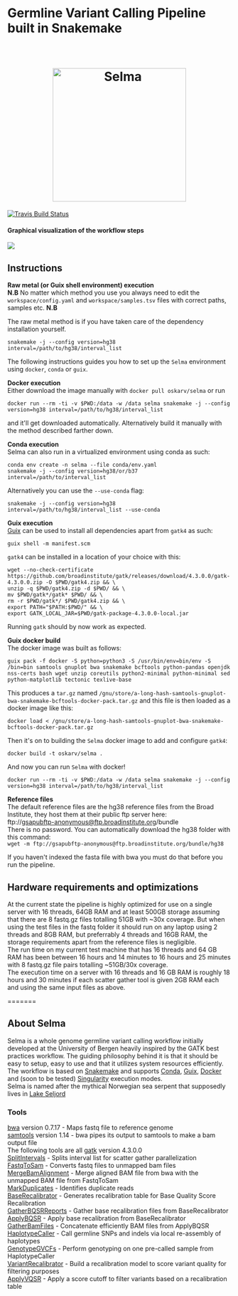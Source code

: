 # Germline Variant Calling Pipeline built in Snakemake  

<h1 align="center">
  <br>
  <a href="https://github.com/oskarvid/Selma"><img src="https://raw.githubusercontent.com/oskarvid/Selma/master/.selma.svg?sanitize=true" alt="Selma" width="300"></a>
</h1>

[![Travis Build Status](https://api.travis-ci.com/oskarvid/.selma.svg?branch=master)](https://travis-ci.com/oskarvid/Selma?branch=master)  

#### Graphical visualization of the workflow steps
<img src=".rulegraph.svg">

## Instructions
**Raw metal (or Guix shell environment) execution**  
**N.B** No matter which method you use you always need to edit the `workspace/config.yaml` and `workspace/samples.tsv` files with correct paths, samples etc.
**N.B**

The raw metal method is if you have taken care of the dependency installation yourself.  
```
snakemake -j --config version=hg38 interval=/path/to/hg38/interval_list
```
The following instructions guides you how to set up the `Selma` environment using `docker`, `conda` or `guix`.

**Docker execution**  
Either download the image manually with `docker pull oskarv/selma` or run 
```
docker run --rm -ti -v $PWD:/data -w /data selma snakemake -j --config version=hg38 interval=/path/to/hg38/interval_list
```
and it'll get downloaded automatically. Alternatively build it manually with the method described farther down.

**Conda execution**  
Selma can also run in a virtualized environment using conda as such:  
```
conda env create -n selma --file conda/env.yaml
snakemake -j --config version=hg38/or/b37 interval=/path/to/interval_list
```
Alternatively you can use the `--use-conda` flag:  
```
snakemake -j --config version=hg38 interval=/path/to/hg38/interval_list --use-conda
```

**Guix execution**  
[Guix](https://guix.gnu.org/) can be used to install all dependencies apart from `gatk4` as such:  
```
guix shell -m manifest.scm
```
`gatk4` can be installed in a location of your choice with this:  
```
wget --no-check-certificate https://github.com/broadinstitute/gatk/releases/download/4.3.0.0/gatk-4.3.0.0.zip -O $PWD/gatk4.zip && \
unzip -q $PWD/gatk4.zip -d $PWD/ && \
mv $PWD/gatk*/gatk* $PWD/ && \
rm -r $PWD/gatk*/ $PWD/gatk4.zip && \
export PATH="$PATH:$PWD/" && \
export GATK_LOCAL_JAR=$PWD/gatk-package-4.3.0.0-local.jar
```
Running `gatk` should by now work as expected.

**Guix docker build**  
The docker image was built as follows:  
```
guix pack -f docker -S python=python3 -S /usr/bin/env=bin/env -S /bin=bin samtools gnuplot bwa snakemake bcftools python-pandas openjdk nss-certs bash wget unzip coreutils python2-minimal python-minimal sed python-matplotlib tectonic texlive-base
```
This produces a `tar.gz` named `/gnu/store/a-long-hash-samtools-gnuplot-bwa-snakemake-bcftools-docker-pack.tar.gz` and this file is then loaded as a docker image like this:  
```
docker load < /gnu/store/a-long-hash-samtools-gnuplot-bwa-snakemake-bcftools-docker-pack.tar.gz
```
Then it's on to building the `Selma` docker image to add and configure `gatk4`:  
```
docker build -t oskarv/selma .
```
And now you can run `Selma` with docker!
```
docker run --rm -ti -v $PWD:/data -w /data selma snakemake -j --config version=hg38 interval=/path/to/hg38/interval_list
```

**Reference files**  
The default reference files are the hg38 reference files from the Broad Institute, they host them at their public ftp server here:  
ftp://gsapubftp-anonymous@ftp.broadinstitute.org/bundle  
There is no password. You can automatically download the hg38 folder with this command:  
`wget -m ftp://gsapubftp-anonymous@ftp.broadinstitute.org/bundle/hg38`  

If you haven't indexed the fasta file with bwa you must do that before you run the pipeline.  

## Hardware requirements and optimizations  
At the current state the pipeline is highly optimized for use on a single server with 16 threads, 64GB RAM and at least 500GB storage assuming that there are 8 
fastq.gz files totalling 51GB with ~30x coverage. But when using the test files 
in the fastq folder it should run on any laptop using 2 threads and 8GB RAM, but 
preferrably 4 threads and 16GB RAM, the storage requirements apart from the 
reference files is negligible.  
The run time on my current test machine that has 16 threads and 64 GB RAM has 
been between 16 hours and 14 minutes to 16 hours and 25 minutes with 8 fastq.gz 
file pairs totalling ~51GB/30x coverage.  
The execution time on a server with 16 threads and 16 GB RAM is roughly 18 hours 
and 30 minutes if each scatter gather tool is given 2GB RAM each and using the 
same input files as above.  

=======

## About Selma
Selma is a whole genome germline variant calling workflow initially developed at the University of Bergen heavily inspired by the GATK best practices workflow. The guiding philosophy behind it is that it should be easy to setup, easy to use and that it utilizes system resources efficiently. The workflow is based on [Snakemake](https://snakemake.readthedocs.io/en/stable/) and supports [Conda](https://anaconda.org/), [Guix](https://guix.gnu.org/), [Docker](https://www.docker.com/) and (soon to be tested) [Singularity](https://singularity.lbl.gov/) execution modes.  
Selma is named after the mythical Norwegian sea serpent that supposedly lives in [Lake Seljord](https://en.wikipedia.org/wiki/Selma_(lake_monster))

### Tools
[bwa](http://bio-bwa.sourceforge.net/bwa.shtml) version 0.7.17 - Maps fastq file to reference genome  
[samtools](http://www.htslib.org/doc/samtools.html) version 1.14 - bwa pipes its output to samtools to make a bam output file  
The following tools are all [gatk](https://software.broadinstitute.org/gatk/documentation/tooldocs/4.3.0.0/) version 4.3.0.0  
[SplitIntervals](https://software.broadinstitute.org/gatk/documentation/tooldocs/4.3.0.0/org_broadinstitute_hellbender_tools_walkers_SplitIntervals.php) - Splits interval list for scatter gather parallelization  
[FastqToSam](https://software.broadinstitute.org/gatk/documentation/tooldocs/4.3.0.0/picard_sam_FastqToSam.php) - Converts fastq files to unmapped bam files  
[MergeBamAlignment](https://software.broadinstitute.org/gatk/documentation/tooldocs/4.3.0.0/picard_sam_MergeBamAlignment.php) - Merge aligned BAM file from bwa with the unmapped BAM file from FastqToSam  
[MarkDuplicates](https://software.broadinstitute.org/gatk/documentation/tooldocs/4.3.0.0/picard_sam_markduplicates_MarkDuplicates.php) - Identifies duplicate reads  
[BaseRecalibrator](https://software.broadinstitute.org/gatk/documentation/tooldocs/4.3.0.0/org_broadinstitute_hellbender_tools_walkers_bqsr_BaseRecalibrator.php) - Generates recalibration table for Base Quality Score Recalibration  
[GatherBQSRReports](https://software.broadinstitute.org/gatk/documentation/tooldocs/4.3.0.0/org_broadinstitute_hellbender_tools_walkers_bqsr_GatherBQSRReports.php) - Gather base recalibration files from BaseRecalibrator  
[ApplyBQSR](https://software.broadinstitute.org/gatk/documentation/tooldocs/4.3.0.0/org_broadinstitute_hellbender_tools_walkers_bqsr_ApplyBQSR.php) - Apply base recalibration from BaseRecalibrator  
[GatherBamFiles](https://software.broadinstitute.org/gatk/documentation/tooldocs/4.3.0.0/picard_sam_GatherBamFiles.php) - Concatenate efficiently BAM files from ApplyBQSR  
[HaplotypeCaller](https://software.broadinstitute.org/gatk/documentation/tooldocs/4.3.0.0/org_broadinstitute_hellbender_tools_walkers_haplotypecaller_HaplotypeCaller.php) - Call germline SNPs and indels via local re-assembly of haplotypes  
[GenotypeGVCFs](https://software.broadinstitute.org/gatk/documentation/tooldocs/4.3.0.0/org_broadinstitute_hellbender_tools_walkers_GenotypeGVCFs.php) - Perform genotyping on one pre-called sample from HaplotypeCaller  
[VariantRecalibrator](https://software.broadinstitute.org/gatk/documentation/tooldocs/4.3.0.0/org_broadinstitute_hellbender_tools_walkers_vqsr_VariantRecalibrator.php) - Build a recalibration model to score variant quality for filtering purposes  
[ApplyVQSR](https://software.broadinstitute.org/gatk/documentation/tooldocs/4.3.0.0/org_broadinstitute_hellbender_tools_walkers_vqsr_ApplyVQSR.php) -  Apply a score cutoff to filter variants based on a recalibration table
